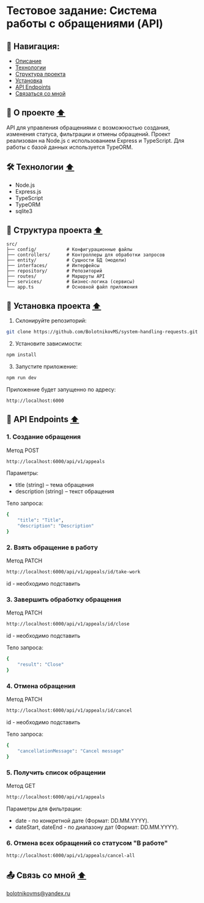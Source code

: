 # Тестовое задание: Система работы с обращениями (API)

## 🧭 <a name="nav"></a>Навигация:

- [Описание](#description)
- [Технологии](#technologies)
- [Структура проекта](#folders)
- [Установка](#installation)
- [API Endpoints](#endpoints)
- [Связаться со мной](#contact-me)

## 📌 <a name="description"></a>О проекте [⬆️](#nav)

API для управления обращениями с возможностью создания, изменения статуса, фильтрации и отмены обращений. Проект реализован на Node.js с использованием Express и TypeScript. Для работы с базой данных используется TypeORM.

## 🛠 <a name="technologies"></a>Технологии [⬆️](#nav)

- Node.js
- Express.js
- TypeScript
- TypeORM
- sqlite3

## 📂 <a name="folders"></a>Структура проекта [⬆️](#nav)

```
src/
├── config/           # Конфигурационные файлы
├── controllers/      # Контроллеры для обработки запросов
├── entity/           # Сущности БД (модели)
├── interfaces/       # Интерфейсы
├── repository/       # Репозиторий
├── routes/           # Маршруты API
├── services/         # Бизнес-логика (сервисы)
└── app.ts            # Основной файл приложения
```

## 💽 <a name="installation"></a>Установка проекта [⬆️](#nav)

1. Склонируйте репозиторий:
```bash
git clone https://github.com/BolotnikovMS/system-handling-requests.git
```
2. Установите зависимости:
```bash
npm install
```

3. Запустите приложение:
```bash
npm run dev
```
Приложение будет запущенно по адресу:

`http://localhost:6000`

## 🚀 <a name="endpoints"></a>API Endpoints [⬆️](#nav)

### 1. Создание обращения
Метод POST
```bash
http://localhost:6000/api/v1/appeals
```
Параметры:
- title (string) – тема обращения
- description (string) – текст обращения

Тело запроса:
```bash
{
	"title": "Title",
	"description": "Description"
}
```

### 2. Взять обращение в работу
Метод PATCH
```bash
http://localhost:6000/api/v1/appeals/id/take-work
```
id - необходимо подставить

### 3. Завершить обработку обращения
Метод PATCH

```bash
http://localhost:6000/api/v1/appeals/id/close
```
id - необходимо подставить

Тело запроса:
```bash
{
	"result": "Close"
}
```

### 4. Отмена обращения
Метод PATCH

```bash
http://localhost:6000/api/v1/appeals/id/cancel
```
id - необходимо подставить

Тело запроса:
```bash
{
	"cancellationMessage": "Cancel message"
}
```

### 5. Получить список обращении
Метод GET

```bash
http://localhost:6000/api/v1/appeals
```

Параметры для фильтрации:
- date - по конкретной дате (Формат: DD.MM.YYYY).
- dateStart, dateEnd - по диапазону дат (Формат: DD.MM.YYYY).

### 6. Отмена всех обращений со статусом "В работе"
```bash
http://localhost:6000/api/v1/appeals/cancel-all
```

## 📤 <a name="contact-me"></a>Связь со мной [⬆️](#nav)

[bolotnikovms@yandex.ru](mailto:bolotnikovms@yandex.ru)
